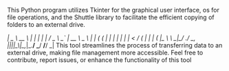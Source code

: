 This Python program utilizes Tkinter for the graphical user interface, os for file operations, and the Shuttle library to facilitate the efficient copying of folders to an external drive. 
                                                            
  __|  _ \  __ \  |   | | | |  /  _ \  _` | __ \   _ \   __|  __| 
 (    (   | |   | |   | | |   <   __/ (   | |   | (   |\__ \\__ \ 
\___|\___/  .__/ \__, |_|_|_|\_\\___|\__,_|_.__/ \___/ ____/____/ 
           _|
This tool streamlines the process of transferring data to an external drive, making file management more accessible.  Feel free to contribute, report issues, or enhance the functionality of this tool
